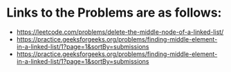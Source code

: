 # Links to the Problems are as follows:

* https://leetcode.com/problems/delete-the-middle-node-of-a-linked-list/
* https://practice.geeksforgeeks.org/problems/finding-middle-element-in-a-linked-list/1?page=1&sortBy=submissions
* https://practice.geeksforgeeks.org/problems/finding-middle-element-in-a-linked-list/1?page=1&sortBy=submissions
